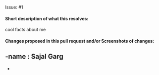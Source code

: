 Issue: #1
#### Short description of what this resolves:
cool facts about me 


#### Changes proposed in this pull request and/or Screenshots of changes:

-name : Sajal Garg
-
-
